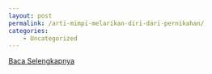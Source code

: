```yaml
---
layout: post
permalink: /arti-mimpi-melarikan-diri-dari-pernikahan/
categories:
    - Uncategorized
---
```


[Baca Selengkapnya](/09)
